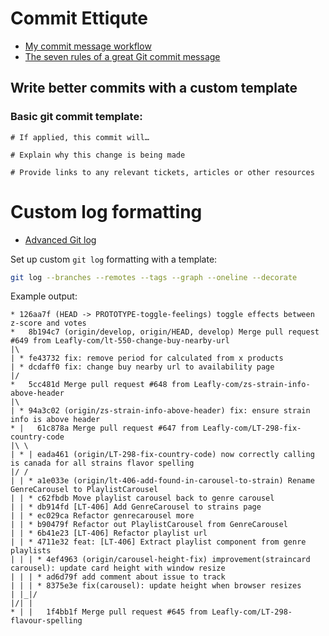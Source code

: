 # Commit Ettiqute

- [My commit message workflow](https://dev.to/shreyasminocha/how-i-do-my-git-commits-34d)
- [The seven rules of a great Git commit message](https://chris.beams.io/posts/git-commit/#seven-rules)

## Write better commits with a custom template

### Basic git commit template:

```
# If applied, this commit will…

# Explain why this change is being made

# Provide links to any relevant tickets, articles or other resources
```


# Custom log formatting

- [Advanced Git log](https://www.atlassian.com/git/tutorials/git-log)

Set up custom `git log` formatting with a template:

```bash
git log --branches --remotes --tags --graph --oneline --decorate
```

Example output:

```
* 126aa7f (HEAD -> PROTOTYPE-toggle-feelings) toggle effects between z-score and votes
*   8b194c7 (origin/develop, origin/HEAD, develop) Merge pull request #649 from Leafly-com/lt-550-change-buy-nearby-url
|\
| * fe43732 fix: remove period for calculated from x products
| * dcdaff0 fix: change buy nearby url to availability page
|/
*   5cc481d Merge pull request #648 from Leafly-com/zs-strain-info-above-header
|\
| * 94a3c02 (origin/zs-strain-info-above-header) fix: ensure strain info is above header
* |   61c878a Merge pull request #647 from Leafly-com/LT-298-fix-country-code
|\ \
| * | eada461 (origin/LT-298-fix-country-code) now correctly calling is canada for all strains flavor spelling
|/ /
| | * a1e033e (origin/lt-406-add-found-in-carousel-to-strain) Rename GenreCarousel to PlaylistCarousel
| | * c62fbdb Move playlist carousel back to genre carousel
| | * db914fd [LT-406] Add GenreCarousel to strains page
| | * ec029ca Refactor genrecarousel more
| | * b90479f Refactor out PlaylistCarousel from GenreCarousel
| | * 6b41e23 [LT-406] Refactor playlist url
| | * 4711e32 feat: [LT-406] Extract playlist component from genre playlists
| | | * 4ef4963 (origin/carousel-height-fix) improvement(straincard carousel): update card height with window resize
| | | * ad6d79f add comment about issue to track
| | | * 8375e3e fix(carousel): update height when browser resizes
| |_|/
|/| |
* | |   1f4bb1f Merge pull request #645 from Leafly-com/LT-298-flavour-spelling
```
